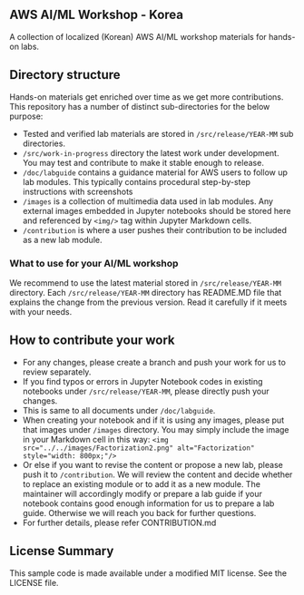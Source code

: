 ## AWS AI/ML Workshop - Korea

A collection of localized (Korean) AWS AI/ML workshop materials for hands-on labs. 

## Directory structure

Hands-on materials get enriched over time as we get more contributions. This repository has a number of distinct sub-directories for the below purpose:  

* Tested and verified lab materials are stored in `/src/release/YEAR-MM` sub directories. 
* `/src/work-in-progress` directory the latest work under development. You may test and contribute to make it stable enough to release. 
* `/doc/labguide` contains a guidance material for AWS users to follow up lab modules. This typically contains procedural step-by-step instructions with screenshots
* `/images` is a collection of multimedia data used in lab modules. Any external images embedded in Jupyter notebooks should be stored here and referenced by `<img/>` tag within Jupyter Markdown cells.
* `/contribution` is where a user pushes their contribution to be included as a new lab module.

### What to use for your AI/ML workshop

We recommend to use the latest material stored in `/src/release/YEAR-MM` directory. Each `/src/release/YEAR-MM` directory has README.MD file that explains the change from the previous version. Read it carefully if it meets with your needs.

## How to contribute your work

* For any changes, please create a branch and push your work for us to review separately.
* If you find typos or errors in Jupyter Notebook codes in existing notebooks under `/src/release/YEAR-MM`, please directly push your changes.
* This is same to all documents under `/doc/labguide`.
* When creating your notebook and if it is using any images, please put that images under `/images` directory. You may simply include the image in your Markdown cell in this way: `<img src="../../images/Factorization2.png" alt="Factorization" style="width: 800px;"/>`
* Or else if you want to revise the content or propose a new lab, please push it to `/contribution`. We will review the content and decide whether to replace an existing module or to add it as a new module. The maintainer will accordingly modify or prepare a lab guide if your notebook contains good enough information for us to prepare a lab guide. Otherwise we will reach you back for further questions.
* For further details, please refer CONTRIBUTION.md

## License Summary

This sample code is made available under a modified MIT license. See the LICENSE file.